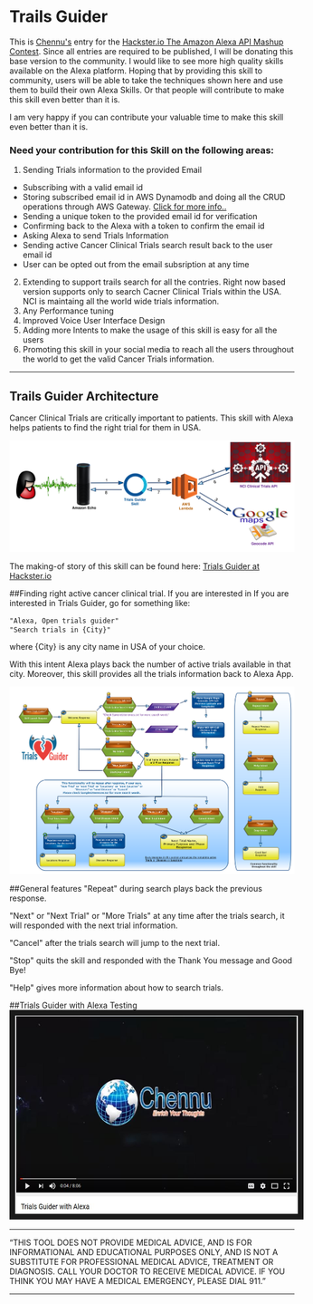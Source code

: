 # Trails Guider

This is [Chennu's](https://www.chennu.com) entry for 
the [Hackster.io The Amazon Alexa API Mashup Contest](https://www.hackster.io/contests/alexa-api-contest).
Since all entries are required to be published, I will be donating this base version to the community.
I would like to see more high quality skills available on the Alexa platform. Hoping that by providing this skill to community, users will be able to take the techniques shown here and use them to build their own Alexa Skills. Or that people will contribute to make this skill even better than it is. 

I am very happy if you can contribute your valuable time to make this skill even better than it is.

### Need your contribution for this Skill on the following areas:

1. Sending Trials information to the provided Email
 * Subscribing with a valid email id
 * Storing subscribed email id in AWS Dynamodb and doing all the CRUD operations through AWS Gateway. [Click for more info..](https://aws.amazon.com/blogs/compute/using-amazon-api-gateway-as-a-proxy-for-dynamodb/)
 * Sending a unique token to the provided email id for verification
 * Confirming back to the Alexa with a token to confirm the email id
 * Asking Alexa to send Trials Information
 * Sending active Cancer Clinical Trials search result back to the user email id
 * User can be opted out from the email subsription at any time
2. Extending to support trails search for all the contries. Right now based version supports only to search Cacner Clinical Trials within the USA. NCI is maintaing all the world wide trials information. 
3. Any Performance tuning
4. Improved Voice User Interface Design
5. Adding more Intents to make the usage of this skill is easy for all the users
6. Promoting this skill in your social media to reach all the users throughout the world to get the valid Cancer Trials information.

***
## Trails Guider Architecture

Cancer Clinical Trials are critically important to patients. This skill with Alexa helps patients to find the right trial for them in USA.

![](docs/TrialsGuider_Architecture_Transparent.png)

The making-of story of this skill can be found here: [Trials Guider at Hackster.io](https://www.hackster.io/enrich-your-thoughts/trialsguider-a02c99 "Trials Guider at The Amazon Alexa API Mashup Contest")

##Finding right active cancer clinical trial.
If you are interested in If you are interested in Trials Guider, go for something like:
```
"Alexa, Open trials guider"
"Search trials in {City}"
```
where {City} is any city name in USA of your choice.

With this intent Alexa plays back the number of active trials available in that city. Moreover, this skill provides all the trials information back to Alexa App.


![](docs/TrialsGuider_SearchTrials_Transparent.png)


##General features
"Repeat" during search plays back the previous response.

"Next" or "Next Trial" or "More Trials" at any time after the trials search, it will responded with the next trial information.

"Cancel" after the trials search will jump to the next trial.

"Stop" quits the skill and responded with the Thank You message and Good Bye!

"Help" gives more information about how to search trials.

##Trials Guider with Alexa Testing
<a href="https://www.youtube.com/watch?v=pE0b4rU-Y4s" target="_blank"><img src="docs/trials-guider-youtube.JPG" 
alt="Trials Guider with Alexa" width="500" height="350" border="10" /></a>

***
“THIS TOOL DOES NOT PROVIDE MEDICAL ADVICE, AND IS FOR INFORMATIONAL AND EDUCATIONAL PURPOSES ONLY, AND IS NOT A SUBSTITUTE FOR PROFESSIONAL MEDICAL ADVICE, TREATMENT OR DIAGNOSIS. CALL YOUR DOCTOR TO RECEIVE MEDICAL ADVICE. IF YOU THINK YOU MAY HAVE A MEDICAL EMERGENCY, PLEASE DIAL 911.”
***
